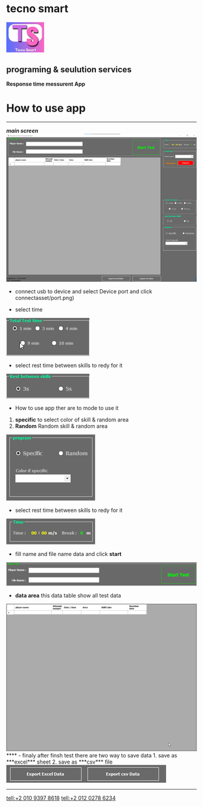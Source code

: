 # tecno smart
 <img src="asset/logo.bmp" width="100">
 
## programing & seulution services
**Response time messurent App**
# How to use app
**** 
***main screen***
 <img src=asset/main.bmp>

- connect usb to device and select Device port and click connectasset/port.png)

- select time 
 <img src=asset/time.png>

- select rest time between skills to redy for it
 <img src=asset/rest.png>

- How to use app ther are to mode to use it 
1. **specific** to select color of skill & random area
2. **Random**  Random skill & random area
 <img src=asset/mode.png>

- select rest time between skills to redy for it
 <img src=asset/running-time.png>

- fill name and file name data   and click **start**
 <img src=asset/data-start.png>

- **data area** this data table show all test data 
 <img src=asset/data.png>
****
- finaly after finsh test there are two way to save data  
1. save as ***excel*** sheet
2. save as ***csv*** file
 <img src=asset/save.png>

******
 [tell:+2 010 9397 8618]()
 [tell:+2 012 0278 6234]()

